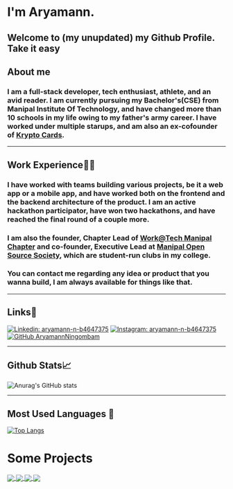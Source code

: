 # I'm Aryamann.

## **Welcome to (my unupdated) my Github Profile. Take it easy**

## **About me**

### I am a full-stack developer, tech enthusiast, athlete, and an avid reader. I am currently pursuing my Bachelor's(CSE) from Manipal Institute Of Technology, and have changed more than 10 schools in my life owing to my father's army career. I have worked under multiple starups, and am also an ex-cofounder of [Krypto Cards](https://kryptocards.tech).

---

## **Work Experience🏋️‍♂️**

### I have worked with teams building various projects, be it a web app or a mobile app, and have worked both on the frontend and the backend architecture of the product. I am an active hackathon participator, have won two hackathons, and have reached the final round of a couple more.

### I am also the founder, Chapter Lead of [Work@Tech Manipal Chapter](https://www.linkedin.com/company/manipal-university-workat-tech-student-chapter/) and co-founder, Executive Lead at [Manipal Open Source Society](https://www.linkedin.com/company/manipal-open-source-society/), which are student-run clubs in my college.

### You can contact me regarding any idea or product that you wanna build, I am always available for things like that.
---

## **Links🔗**

[![Linkedin: aryamann-n-b4647375](https://img.shields.io/badge/-Aryamann-blue?style=flat-square&logo=Linkedin&logoColor=white&link=https://www.linkedin.com/in/aryamann)](https://www.linkedin.com/in/aryamann)
[![Instagram: aryamann-n-b4647375](https://img.shields.io/badge/-ary_amann-pink?style=flat-square&logo=Instagram&logoColor=black&link=https://www.instagram.com/ary_amann)](https://www.instagram.com/ary_amann)
[![GitHub AryamannNingombam](https://img.shields.io/github/followers/AryamannNingombam?label=follow&style=social)](https://github.com/AryamannNingombam)

---

## **Github Stats📈**

![Anurag's GitHub stats](https://github-readme-stats.vercel.app/api?username=AryamannNingombam&count_private=true&show_icons=true&theme=chartreuse-dark)

---

## **Most Used Languages 🤟**

[![Top Langs](https://github-readme-stats.vercel.app/api/top-langs/?username=AryamannNingombam&theme=chartreuse-dark)](https://github.com/anuraghazra/github-readme-stats)

# Some Projects

<a href="https://github.com/AryamannNingombam/RevaHack">
  <img align="center" src="https://github-readme-stats.vercel.app/api/pin/?username=AryamannNingombam&repo=RevaHack&theme=chartreuse-dark" />
</a>
<a href="https://github.com/shero4/Hacko-17-COD3ine">
  <img align="center" src="https://github-readme-stats.vercel.app/api/pin/?username=shero4&repo=Hacko-17-COD3ine&theme=chartreuse-dark" />
</a>
<a href="https://github.com/AryamannNingombam/Codeforces_Practice">
  <img align="center" src="https://github-readme-stats.vercel.app/api/pin/?username=AryamannNingombam&repo=Codeforces_Practice&theme=chartreuse-dark" />
</a>
<a href="https://github.com/adityamhn/Kryptocards-Beta">
  <img align="center" src="https://github-readme-stats.vercel.app/api/pin/?username=adityamhn&repo=Kryptocards-Beta&theme=chartreuse-dark" />
</a>
